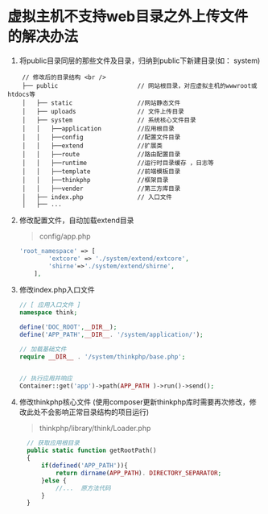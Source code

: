 # 虚拟主机不支持web目录之外上传文件的解决办法

1. 将public目录同层的那些文件及目录，归纳到public下新建目录(如： system)
```tree
    // 修改后的目录结构 <br />
    ├── public                      // 网站根目录，对应虚拟主机的wwwroot或htdocs等
    │   ├── static                  //网站静态文件
    │   ├── uploads                 // 文件上传目录
    │   ├── system                  // 系统核心文件目录
    │   │   ├──application          //应用根目录
    │   │   ├──config               //配置文件目录
    │   │   ├──extend               //扩展类
    │   │   ├──route                //路由配置目录
    │   │   ├──runtime              //运行时目录缓存 ，日志等
    │   │   ├──template             //前端模板目录
    │   │   ├──thinkphp             //框架目录
    │   │   ├──vender               //第三方库目录
    │   ├── index.php               // 入口文件
    │   ├── ...
```
    
2. 修改配置文件，自动加载extend目录
    > config/app.php
    ```php
    'root_namespace' => [
            'extcore' => './system/extend/extcore',
            'shirne'=>'./system/extend/shirne',
        ],
    ```

3. 修改index.php入口文件
    ```php
    // [ 应用入口文件 ]
    namespace think;
    
    define('DOC_ROOT',__DIR__);
    define('APP_PATH',__DIR__. '/system/application/');
    
    // 加载基础文件
    require __DIR__ . '/system/thinkphp/base.php';
    
    
    // 执行应用并响应
    Container::get('app')->path(APP_PATH )->run()->send();
    ```
4. 修改thinkphp核心文件 (使用composer更新thinkphp库时需要再次修改，修改此处不会影响正常目录结构的项目运行)
    > thinkphp/library/think/Loader.php
    ```php
      // 获取应用根目录
      public static function getRootPath()
      {
          if(defined('APP_PATH')){
              return dirname(APP_PATH). DIRECTORY_SEPARATOR;
          }else {
              //...  原方法代码
          }
      }
    ```